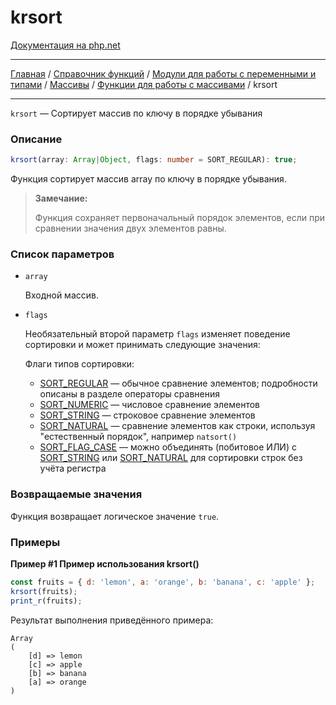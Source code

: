 # krsort

[Документация на php.net](https://www.php.net/manual/ru/function.krsort.php)

---

[Главная](../../../../../README.md) / [Справочник функций](../../../../funcref.md) /
[Модули для работы с переменными и типами](../../../vartype.md) / [Массивы](../../array.md) /
[Функции для работы с массивами](../func.md) / krsort

---

`krsort` — Сортирует массив по ключу в порядке убывания

### Описание

```ts
krsort(array: Array|Object, flags: number = SORT_REGULAR): true;
```

Функция сортирует массив array по ключу в порядке убывания.

> **Замечание:**
>
> Функция сохраняет первоначальный порядок элементов, если при сравнении значения двух элементов
> равны.

### Список параметров

-   `array`

    Входной массив.

-   `flags`

    Необязательный второй параметр `flags` изменяет поведение сортировки и может принимать следующие
    значения:

    Флаги типов сортировки:

    -   [SORT_REGULAR](../constants.md#sort_regular-int) — обычное сравнение элементов; подробности
        описаны в разделе операторы сравнения
    -   [SORT_NUMERIC](../constants.md#sort_numeric-int) — числовое сравнение элементов
    -   [SORT_STRING](../constants.md#sort_string-int) — строковое сравнение элементов
    -   [SORT_NATURAL](../constants.md#sort_natural-int) — сравнение элементов как строки, используя
        "естественный порядок", например `natsort()`
    -   [SORT_FLAG_CASE](../constants.md#sort_flag_case-int) — можно объединять (побитовое ИЛИ) с
        [SORT_STRING](../constants.md#sort_string-int) или
        [SORT_NATURAL](../constants.md#sort_natural-int) для сортировки строк без учёта регистра

### Возвращаемые значения

Функция возвращает логическое значение `true`.

### Примеры

**Пример #1 Пример использования krsort()**

```js
const fruits = { d: 'lemon', a: 'orange', b: 'banana', c: 'apple' };
krsort(fruits);
print_r(fruits);
```

Результат выполнения приведённого примера:

    Array
    (
        [d] => lemon
        [c] => apple
        [b] => banana
        [a] => orange
    )
